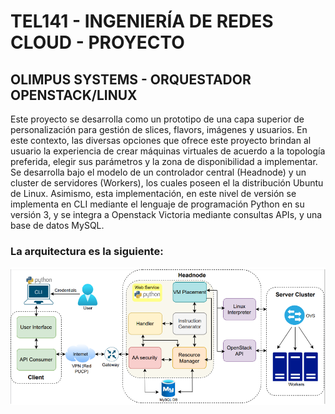 # TEL141 - INGENIERÍA DE REDES CLOUD - PROYECTO
## OLIMPUS SYSTEMS - ORQUESTADOR OPENSTACK/LINUX
Este proyecto se desarrolla como un prototipo de una capa superior de personalización para gestión de slices, flavors, imágenes y usuarios. En este contexto, las diversas opciones que ofrece este proyecto brindan al usuario la experiencia de crear máquinas virtuales de acuerdo a la topología preferida, elegir sus parámetros y la zona de disponibilidad a implementar.
Se desarrolla bajo el modelo de un controlador central (Headnode) y un cluster de servidores (Workers), los cuales poseen el la distribución Ubuntu de Linux. Asimismo, esta implementación, en este nivel de versión se implementa en CLI mediante el lenguaje de programación Python en su versión 3, y se integra a Openstack Victoria mediante consultas APIs, y una base de datos MySQL.
### La arquitectura es la siguiente:
![Arquitectura de la aplicación](arquitectura.png)
